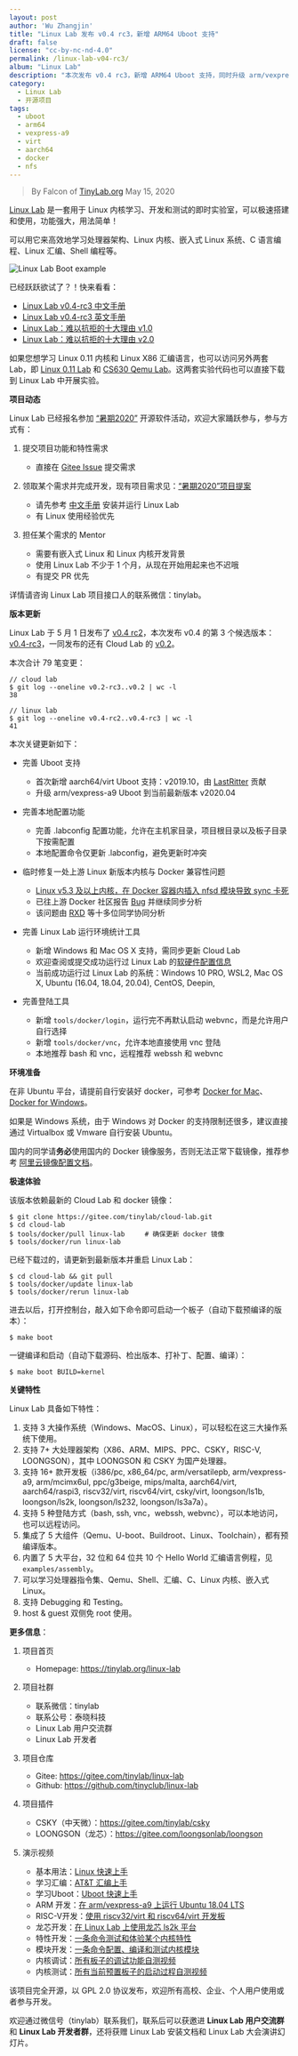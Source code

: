 ```yaml
---
layout: post
author: 'Wu Zhangjin'
title: "Linux Lab 发布 v0.4 rc3，新增 ARM64 Uboot 支持"
draft: false
license: "cc-by-nc-nd-4.0"
permalink: /linux-lab-v04-rc3/
album: "Linux Lab"
description: "本次发布 v0.4 rc3，新增 ARM64 Uboot 支持，同时升级 arm/vexpress-a9 uboot 版本到 v2020.04，另外，本次更新另有修复一处新版本 Linux 内核与 Docker 的兼容性问题。"
category:
  - Linux Lab
  - 开源项目
tags:
  - uboot
  - arm64
  - vexpress-a9
  - virt
  - aarch64
  - docker
  - nfs
---
```


> By Falcon of [TinyLab.org][1]
> May 15, 2020

[Linux Lab](https://tinylab.org/linux-lab) 是一套用于 Linux 内核学习、开发和测试的即时实验室，可以极速搭建和使用，功能强大，用法简单！

可以用它来高效地学习处理器架构、Linux 内核、嵌入式 Linux 系统、C 语言编程、Linux 汇编、Shell 编程等。

![Linux Lab Boot example](/wp-content/uploads/2019/12/linux-lab.jpg)

已经跃跃欲试了？！快来看看：

  * [Linux Lab v0.4-rc3 中文手册](https://tinylab.org/pdfs/linux-lab-v0.4-rc3-manual-zh.pdf)
  * [Linux Lab v0.4-rc3 英文手册](https://tinylab.org/pdfs/linux-lab-v0.4-rc3-manual-en.pdf)
  * [Linux Lab：难以抗拒的十大理由 v1.0](https://tinylab.org/why-linux-lab/)
  * [Linux Lab：难以抗拒的十大理由 v2.0](https://tinylab.org/why-linux-lab-v2/)

如果您想学习 Linux 0.11 内核和 Linux X86 汇编语言，也可以访问另外两套 Lab，即 [Linux 0.11 Lab](https://tinylab.org/linux-0.11-lab) 和 [CS630 Qemu Lab](https://tinylab.org/cs630-qemu-lab)。这两套实验代码也可以直接下载到 Linux Lab 中开展实验。

**项目动态**

Linux Lab 已经报名参加 [“暑期2020”](https://isrc.iscas.ac.cn/summer2020) 开源软件活动，欢迎大家踊跃参与，参与方式有：

  1. 提交项目功能和特性需求
      * 直接在 [Gitee Issue](https://gitee.com/tinylab/linux-lab/issues/I1G3C4) 提交需求

  2. 领取某个需求并完成开发，现有项目需求见：[“暑期2020”项目提案](https://tinylab.org/summer2020/)
      * 请先参考 [中文手册](https://tinylab.org/pdfs/linux-lab-v0.4-rc3-manual-zh.pdf) 安装并运行 Linux Lab
      * 有 Linux 使用经验优先

  3. 担任某个需求的 Mentor
      * 需要有嵌入式 Linux 和 Linux 内核开发背景
      * 使用 Linux Lab 不少于 1 个月，从现在开始用起来也不迟哦
      * 有提交 PR 优先

详情请咨询 Linux Lab 项目接口人的联系微信：tinylab。

**版本更新**

Linux Lab 于 5 月 1 日发布了 [v0.4 rc2](https://gitee.com/tinylab/linux-lab/tree/v0.4-rc2/)，本次发布 v0.4 的第 3 个候选版本：[v0.4-rc3](https://gitee.com/tinylab/linux-lab/tree/v0.4-rc3/)，一同发布的还有 Cloud Lab 的 [v0.2](https://gitee.com/tinylab/cloud-lab/tree/v0.2/)。

本次合计 79 笔变更：

    // cloud lab
    $ git log --oneline v0.2-rc3..v0.2 | wc -l
    38

    // linux lab
    $ git log --oneline v0.4-rc2..v0.4-rc3 | wc -l
    41

本次关键更新如下：

* 完善 Uboot 支持
    * 首次新增 aarch64/virt Uboot 支持：v2019.10，由 [LastRitter](https://gitee.com/lastritter) 贡献
    * 升级 arm/vexpress-a9 Uboot 到当前最新版本 v2020.04

* 完善本地配置功能
    * 完善 .labconfig 配置功能，允许在主机家目录，项目根目录以及板子目录下按需配置
    * 本地配置命令仅更新 .labconfig，避免更新时冲突

* 临时修复一处上游 Linux 新版本内核与 Docker 兼容性问题
    * [Linux v5.3 及以上内核，在 Docker 容器内插入 nfsd 模块导致 sync 卡死](https://gitee.com/tinylab/linux-lab/issues/I1GGG1)
    * 已往上游 Docker 社区报告 [Bug](https://github.com/docker/for-linux/issues/996) 并继续同步分析
    * 该问题由 [RXD](https://gitee.com/luoxiaogang) 等十多位同学协同分析

* 完善 Linux Lab 运行环境统计工具
    * 新增 Windows 和 Mac OS X 支持，需同步更新 Cloud Lab
    * 欢迎查阅或提交成功运行过 Linux Lab 的[软硬件配置信息](https://gitee.com/tinylab/linux-lab/issues/I1FZBJ)
    * 当前成功运行过 Linux Lab 的系统：Windows 10 PRO, WSL2, Mac OS X, Ubuntu (16.04, 18.04, 20.04), CentOS, Deepin,

* 完善登陆工具
    * 新增 `tools/docker/login`，运行完不再默认启动 webvnc，而是允许用户自行选择
    * 新增 `tools/docker/vnc`，允许本地直接使用 vnc 登陆
    * 本地推荐 bash 和 vnc，远程推荐 webssh 和 webvnc

**环境准备**

在非 Ubuntu 平台，请提前自行安装好 docker，可参考 [Docker for Mac](https://docs.docker.com/docker-for-mac/)、[Docker for Windows](https://docs.docker.com/docker-for-windows/)。

如果是 Windows 系统，由于 Windows 对 Docker 的支持限制还很多，建议直接通过 Virtualbox 或 Vmware 自行安装 Ubuntu。

国内的同学请**务必**使用国内的 Docker 镜像服务，否则无法正常下载镜像，推荐参考 [阿里云镜像配置文档](https://help.aliyun.com/document_detail/60750.html)。

**极速体验**

该版本依赖最新的 Cloud Lab 和 docker 镜像：

    $ git clone https://gitee.com/tinylab/cloud-lab.git
    $ cd cloud-lab
    $ tools/docker/pull linux-lab     # 确保更新 docker 镜像
    $ tools/docker/run linux-lab

已经下载过的，请更新到最新版本并重启 Linux Lab：

    $ cd cloud-lab && git pull
    $ tools/docker/update linux-lab
    $ tools/docker/rerun linux-lab

进去以后，打开控制台，敲入如下命令即可启动一个板子（自动下载预编译的版本）：

    $ make boot

一键编译和启动（自动下载源码、检出版本、打补丁、配置、编译）：

    $ make boot BUILD=kernel


**关键特性**

Linux Lab 具备如下特性：

1. 支持 3 大操作系统（Windows、MacOS、Linux），可以轻松在这三大操作系统下使用。
2. 支持 7+ 大处理器架构（X86、ARM、MIPS、PPC、CSKY，RISC-V, LOONGSON），其中 LOONGSON 和 CSKY 为国产处理器。
3. 支持 16+ 款开发板（i386/pc, x86_64/pc, arm/versatilepb, arm/vexpress-a9, arm/mcimx6ul, ppc/g3beige, mips/malta, aarch64/virt, aarch64/raspi3, riscv32/virt, riscv64/virt, csky/virt, loongson/ls1b, loongson/ls2k, loongson/ls232, loongson/ls3a7a）。
4. 支持 5 种登陆方式（bash, ssh, vnc，webssh, webvnc），可以本地访问，也可以远程访问。
5. 集成了 5 大组件（Qemu、U-boot、Buildroot、Linux、Toolchain），都有预编译版本。
6. 内置了 5 大平台，32 位和 64 位共 10 个 Hello World 汇编语言例程，见 `examples/assembly`。
7. 可以学习处理器指令集、Qemu、Shell、汇编、C、Linux 内核、嵌入式 Linux。
8. 支持 Debugging 和 Testing。
9. host & guest 双侧免 root 使用。

**更多信息**：

1. 项目首页
    - Homepage: <https://tinylab.org/linux-lab>

2. 项目社群
    - 联系微信：tinylab
    - 联系公号：泰晓科技
    - Linux Lab 用户交流群
    - Linux Lab 开发者

3. 项目仓库
    - Gitee: <https://gitee.com/tinylab/linux-lab>
    - Github:  <https://github.com/tinyclub/linux-lab>

4. 项目插件
    - CSKY（中天微）：<https://gitee.com/tinylab/csky>
    - LOONGSON（龙芯）：<https://gitee.com/loongsonlab/loongson>

5. 演示视频
    - 基本用法：[Linux 快速上手](http://showterm.io/6fb264246580281d372c6)
    - 学习汇编：[AT&T 汇编上手](http://showterm.io/0f0c2a6e754702a429269)
    - 学习Uboot：[Uboot 快速上手](http://showterm.io/11f5ae44b211b56a5d267)
    - ARM 开发：[在 arm/vexpress-a9 上运行 Ubuntu 18.04 LTS](http://showterm.io/c351abb6b1967859b7061)
    - RISC-V开发：[使用 riscv32/virt 和 riscv64/virt 开发板](http://showterm.io/37ce75e5f067be2cc017f)
    - 龙芯开发：[在 Linux Lab 上使用龙芯 ls2k 平台](http://showterm.io/1eca85a09775fd212d827)
    - 特性开发：[一条命令测试和体验某个内核特性](http://showterm.io/7edd2e51e291eeca59018)
    - 模块开发：[一条命令配置、编译和测试内核模块](http://showterm.io/26b78172aa926a316668d)
    - 内核调试：[所有板子的调试功能自测视频](http://showterm.io/0255c6a8b7d16dc116cbe)
    - 内核测试：[所有当前预置板子的启动过程自测视频](http://showterm.io/8cd2babf19e0e4f90897e)


该项目完全开源，以 GPL 2.0 协议发布，欢迎所有高校、企业、个人用户使用或者参与开发。

欢迎通过微信号（tinylab）联系我们，联系后可以获邀进 **Linux Lab 用户交流群** 和 **Linux Lab 开发者群**，还将获赠 Linux Lab 安装文档和 Linux Lab 大会演讲幻灯片。

[1]: https://tinylab.org

